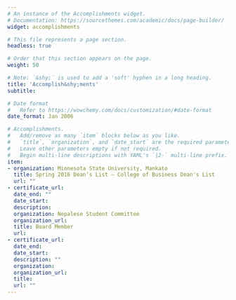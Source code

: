 ```yaml
---
# An instance of the Accomplishments widget.
# Documentation: https://sourcethemes.com/academic/docs/page-builder/
widget: accomplishments

# This file represents a page section.
headless: true

# Order that this section appears on the page.
weight: 50

# Note: `&shy;` is used to add a 'soft' hyphen in a long heading.
title: 'Accomplish&shy;ments'
subtitle:

# Date format
#   Refer to https://wowchemy.com/docs/customization/#date-format
date_format: Jan 2006

# Accomplishments.
#   Add/remove as many `item` blocks below as you like.
#   `title`, `organization`, and `date_start` are the required parameters.
#   Leave other parameters empty if not required.
#   Begin multi-line descriptions with YAML's `|2-` multi-line prefix.
item:
- organization: Minnesota State University, Mankato
  title: Spring 2016 Dean’s List – College of Business Dean's List
  url: ""
- certificate_url:
  date_end: ""
  date_start:
  description:
  organization: Nepalese Student Committee
  organization_url:
  title: Board Member
  url: 
- certificate_url: 
  date_end: 
  date_start: 
  description: ""
  organization: 
  organization_url: 
  title: 
  url: ""
---
```

